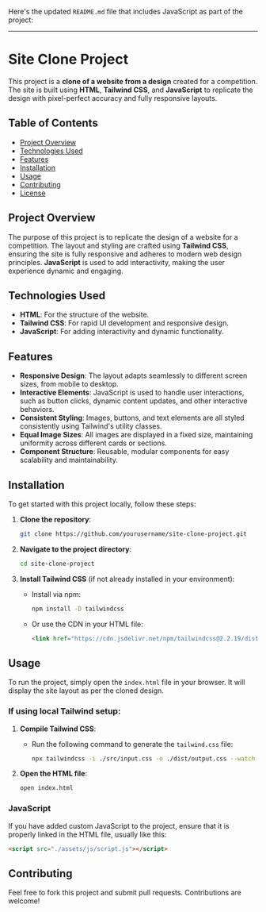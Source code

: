 Here's the updated `README.md` file that includes JavaScript as part of the project:

---

# Site Clone Project

This project is a **clone of a website from a design** created for a competition. The site is built using **HTML**, **Tailwind CSS**, and **JavaScript** to replicate the design with pixel-perfect accuracy and fully responsive layouts.

## Table of Contents

- [Project Overview](#project-overview)
- [Technologies Used](#technologies-used)
- [Features](#features)
- [Installation](#installation)
- [Usage](#usage)
- [Contributing](#contributing)
- [License](#license)

## Project Overview

The purpose of this project is to replicate the design of a website for a competition. The layout and styling are crafted using **Tailwind CSS**, ensuring the site is fully responsive and adheres to modern web design principles. **JavaScript** is used to add interactivity, making the user experience dynamic and engaging.

## Technologies Used

- **HTML**: For the structure of the website.
- **Tailwind CSS**: For rapid UI development and responsive design.
- **JavaScript**: For adding interactivity and dynamic functionality.

## Features

- **Responsive Design**: The layout adapts seamlessly to different screen sizes, from mobile to desktop.
- **Interactive Elements**: JavaScript is used to handle user interactions, such as button clicks, dynamic content updates, and other interactive behaviors.
- **Consistent Styling**: Images, buttons, and text elements are all styled consistently using Tailwind's utility classes.
- **Equal Image Sizes**: All images are displayed in a fixed size, maintaining uniformity across different cards or sections.
- **Component Structure**: Reusable, modular components for easy scalability and maintainability.

## Installation

To get started with this project locally, follow these steps:

1. **Clone the repository**:
   ```bash
   git clone https://github.com/yourusername/site-clone-project.git
   ```

2. **Navigate to the project directory**:
   ```bash
   cd site-clone-project
   ```

3. **Install Tailwind CSS** (if not already installed in your environment):
   - Install via npm:
     ```bash
     npm install -D tailwindcss
     ```
   - Or use the CDN in your HTML file:
     ```html
     <link href="https://cdn.jsdelivr.net/npm/tailwindcss@2.2.19/dist/tailwind.min.css" rel="stylesheet">
     ```

## Usage

To run the project, simply open the `index.html` file in your browser. It will display the site layout as per the cloned design.

### If using local Tailwind setup:

1. **Compile Tailwind CSS**:
   - Run the following command to generate the `tailwind.css` file:
     ```bash
     npx tailwindcss -i ./src/input.css -o ./dist/output.css --watch
     ```

2. **Open the HTML file**:
   ```bash
   open index.html
   ```

### JavaScript

If you have added custom JavaScript to the project, ensure that it is properly linked in the HTML file, usually like this:

```html
<script src="./assets/js/script.js"></script>
```


## Contributing

Feel free to fork this project and submit pull requests. Contributions are welcome!

